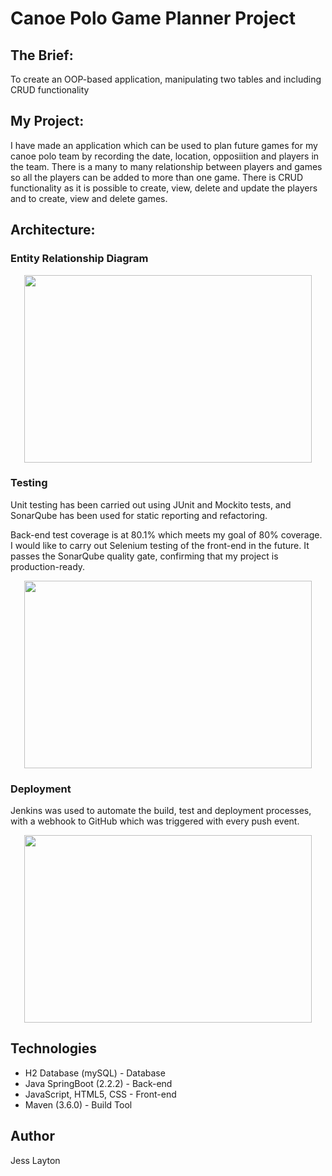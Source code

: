 # Canoe Polo Game Planner Project



## The Brief: ##

To create an OOP-based application, manipulating two tables and including CRUD functionality 

## My Project: ##

I have made an application which can be used to plan future games for my canoe polo team by recording the date,
location, opposiition and players in the team. There is a many to many relationship between players and games
so all the players can be added to more than one game. There is CRUD functionality as it is possible to create,
view, delete and update the players and to create, view and delete games.

## Architecture: ##

### Entity Relationship Diagram ###

<p align="center">
  <img width="460" height="300" src="">
</p>

### Testing ###

Unit testing has been carried out using JUnit and Mockito tests, and SonarQube has been used for static reporting
and refactoring.

Back-end test coverage is at 80.1% which meets my goal of 80% coverage. I would like to carry out Selenium testing
of the front-end in the future. It passes the SonarQube quality gate, confirming that my project is production-ready.

<p align="center">
  <img width="460" height="300" src="">
</p>

### Deployment ###

Jenkins was used to automate the build, test and deployment processes, with a webhook to GitHub which was triggered 
with every push event.

<p align="center">
  <img width="460" height="300" src="">
</p>

## Technologies ##

* H2 Database (mySQL) - Database
* Java SpringBoot (2.2.2) - Back-end
* JavaScript, HTML5, CSS - Front-end
* Maven (3.6.0) - Build Tool

## Author ##

Jess Layton

